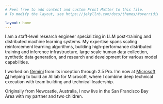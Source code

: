 ```yaml
---
# Feel free to add content and custom Front Matter to this file.
# To modify the layout, see https://jekyllrb.com/docs/themes/#overriding-theme-defaults

layout: home
---
```


I am a staff-level research engineer specializing in LLM post-training and distributed machine learning systems. My expertise spans scaling reinforcement learning algorithms, building high-performance distributed training and inference infrastructure, large scale human data collection, synthetic data generation, and research and development for various model capabilities.

I worked on [Gemini](https://gemini.google.com/) from its inception through 2.5 Pro. I'm now at [Microsoft AI](https://microsoft.ai/) helping to build an AI lab for Microsoft, where I combine deep technical execution with team building and technical leadership.

Originally from Newcastle, Australia, I now live in the San Francisco Bay Area with my partner and two children.

